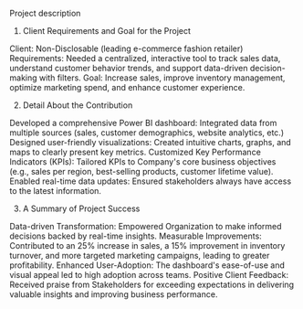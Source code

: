 Project description
1. Client Requirements and Goal for the Project

Client: Non-Disclosable (leading e-commerce fashion retailer)
Requirements: Needed a centralized, interactive tool to track sales data, understand customer behavior trends, and support data-driven decision-making with filters.
Goal: Increase sales, improve inventory management, optimize marketing spend, and enhance customer experience.

2. Detail About the Contribution

Developed a comprehensive Power BI dashboard: Integrated data from multiple sources (sales, customer demographics, website analytics, etc.)
Designed user-friendly visualizations: Created intuitive charts, graphs, and maps to clearly present key metrics.
Customized Key Performance Indicators (KPIs): Tailored KPIs to Company's core business objectives (e.g., sales per region, best-selling products, customer lifetime value).
Enabled real-time data updates: Ensured stakeholders always have access to the latest information.

3. A Summary of Project Success

Data-driven Transformation: Empowered Organization to make informed decisions backed by real-time insights.
Measurable Improvements: Contributed to an 25% increase in sales, a 15% improvement in inventory turnover, and more targeted marketing campaigns, leading to greater profitability.
Enhanced User-Adoption: The dashboard's ease-of-use and visual appeal led to high adoption across teams.
Positive Client Feedback: Received praise from Stakeholders for exceeding expectations in delivering valuable insights and improving business performance.
